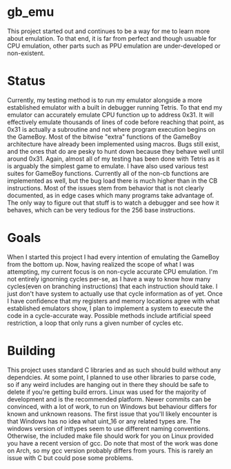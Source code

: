 # gb_emu
This project started out and continues to be a way for me to learn more about emulation. To that end, it is far from perfect and though usuable for CPU emulation, other parts such as PPU emulation are under-developed or non-existent.
# Status
Currently, my testing method is to run my emulator alongside a more established emulator with a built in debugger running Tetris. To that end my emulator can accurately emulate CPU function up to address 0x31. It will effectively emulate thousands of lines of code before reaching that point,
as 0x31 is actually a subroutine and not where program execution begins on the GameBoy. Most of the bitwise "extra" functions of the GameBoy architecture have already been implemented using macros. Bugs still exist, and the ones that do are pesky to hunt down because they behave 
well until around 0x31. Again, almost all of my testing has been done with Tetris as it is arguably the simplest game to emulate. I have also used various test suites for GameBoy functions. Currently all of the non-cb functions are implemented as well, but the bug load there is 
much higher than in the CB instructions. Most of the issues stem from behavior that is not clearly documented, as in edge cases which many programs take advantage of. The only way to figure out that stuff is to watch a debugger and see how it behaves, which can be very tedious for
the 256 base instructions.
# Goals
When I started this project I had every intention of emulating the GameBoy from the bottom up. Now, having realized the scope of what I was attempting, my current focus is on non-cycle accurate CPU emulation. I'm not entirely ignorning cycles per-se, as I have a way to know how many
cycles(even on branching instructions) that each instruction should take. I just don't have system to actually use that cycle information as of yet. Once I have confidence that my registers and memory locations agree with what established emulators show, I plan to implement a system
to execute the code in a cycle-accurate way. Possible methods include artificial speed restriction, a loop that only runs a given number of cycles etc.
# Building
This project uses standard C libraries and as such should build without any dependcies. At some point, I planned to use other libraries to parse code, so if any weird includes are hanging out in there they should be safe to delete if you're getting build errors.
Linux was used for the majority of development and is the recommended platform. Newer commits can be convinced, with a lot of work, to run on Windows but behaviour differs for known and unknown reasons. The first issue that you'll likely encounter is that Windows has no idea 
what uint_16 or any related types are. The windows version of inttypes seem to use different naming conventions. Otherwise, the included make file should work for you on Linux provided you have a recent version of gcc. Do note that most of the work was done on Arch, so my gcc 
version probably differs from yours. This is rarely an issue with C but could pose some problems.

